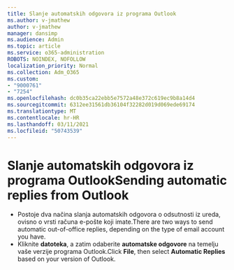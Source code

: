 ```yaml
---
title: Slanje automatskih odgovora iz programa Outlook
ms.author: v-jmathew
author: v-jmathew
manager: dansimp
ms.audience: Admin
ms.topic: article
ms.service: o365-administration
ROBOTS: NOINDEX, NOFOLLOW
localization_priority: Normal
ms.collection: Adm_O365
ms.custom:
- "9000761"
- "7254"
ms.openlocfilehash: dc0b35ca22ebb5e7572a48e372c619ec9b8a14d4
ms.sourcegitcommit: 6312ee31561db36104f32282d019d069ede69174
ms.translationtype: MT
ms.contentlocale: hr-HR
ms.lasthandoff: 03/11/2021
ms.locfileid: "50743539"
---
```

# <a name="sending-automatic-replies-from-outlook"></a><span data-ttu-id="1916b-102">Slanje automatskih odgovora iz programa Outlook</span><span class="sxs-lookup"><span data-stu-id="1916b-102">Sending automatic replies from Outlook</span></span>

- <span data-ttu-id="1916b-103">Postoje dva načina slanja automatskih odgovora o odsutnosti iz ureda, ovisno o vrsti računa e-pošte koji imate.</span><span class="sxs-lookup"><span data-stu-id="1916b-103">There are two ways to send automatic out-of-office replies, depending on the type of email account you have.</span></span>
- <span data-ttu-id="1916b-104">Kliknite **datoteka**, a zatim odaberite **automatske odgovore** na temelju vaše verzije programa Outlook.</span><span class="sxs-lookup"><span data-stu-id="1916b-104">Click **File**, then select **Automatic Replies** based on your version of Outlook.</span></span>
